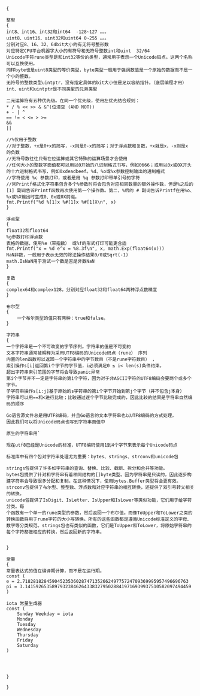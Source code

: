     {

    整型
    {
    int8、int16、int32和int64  -128~127 。。。
    uint8、uint16、uint32和uint64 0~255 。。。
    分别对应8、16、32、64bit大小的有无符号整形数
    对应特定CPU平台机器字大小的有符号和无符号整数int和uint  32/64
    Unicode字符rune类型是和int32等价的类型，通常用于表示一个Unicode码点。这两个名称可以互换使用。
    同样byte也是uint8类型的等价类型，byte类型一般用于强调数值是一个原始的数据而不是一个小的整数。
    无符号的整数类型uintptr，没有指定具体的bit大小但是足以容纳指针。（底层编程才用）
    int、uint和uintptr是不同类型的兄弟类型

    二元运算符有五种优先级。在同一个优先级，使用左优先结合规则：
    * / % << >> & &^(位清空 (AND NOT))
    + - | ^
    == != < <= > >=
    &&
    ||

    //%仅用于整数
    //对于整数，+x是0+x的简写，-x则是0-x的简写；对于浮点数和复数，+x就是x，-x则是x 的负数
    //无符号数往往只有在位运算或其它特殊的运算场景才会使用
    //任何大小的整数字面值都可以用以0开始的八进制格式书写，例如0666；或用以0x或0X开头的十六进制格式书写，例如0xdeadbeef。%d、%o或%x参数控制输出的进制格式
    //字符使用 %c 参数打印，或者是用 %q 参数打印带单引号的字符
    //常Printf格式化字符串包含多个%参数时将会包含对应相同数量的额外操作数，但是%之后的 [1] 副词告诉Printf函数再次使用第一个操作数。第二，%后的 # 副词告诉Printf在用%o、%x或%X输出时生成0、0x或0X前缀。
    fmt.Printf("%d %[1]x %#[1]x %#[1]X\n", x)
    }

    浮点型
    {
    float32和float64
    %g参数打印浮点数
    表格的数据，使用%e（带指数） 或%f的形式打印可能更合适	
    fmt.Printf("x = %d e^x = %8.3f\n", x, math.Exp(float64(x)))
    NaN非数，一般用于表示无效的除法操作结果0/0或Sqrt(-1)
    math.IsNaN用于测试一个数是否是非数NaN
    }

    复数
    {
    complex64和complex128，分别对应float32和float64两种浮点数精度	
    }

    布尔型
    {
    	一个布尔类型的值只有两种：true和false。
    }

    字符串
    {
    一个字符串是一个不可改变的字节序列。字符串的值是不可变的
    文本字符串通常被解释为采用UTF8编码的Unicode码点（rune） 序列	
    内置的len函数可以返回一个字符串中的字节数目（不是rune字符数目） ，
    索引操作s[i]返回第i个字节的字节值，i必须满足0 ≤ i< len(s)条件约束。
    超出字符串索引范围的字节将会导致panic异常
    第i个字节并不一定是字符串的第i个字符，因为对于非ASCII字符的UTF8编码会要两个或多个字节。
    子字符串操作s[i:j]基于原始的s字符串的第i个字节开始到第j个字节（并不包含j本身） 
    字符串可以用==和<进行比较；比较通过逐个字节比较完成的，因此比较的结果是字符串自然编码的顺序

    Go语言源文件总是用UTF8编码，并且Go语言的文本字符串也以UTF8编码的方式处理，
    因此我们可以将Unicode码点也写到字符串面值中

    原生的字符串用`

    现在utf8已经是Unicode的标准，UTF8编码使用1到4个字节来表示每个Unicode码点

    标准库中有四个包对字符串处理尤为重要：bytes、strings、strconv和unicode包

    strings包提供了许多如字符串的查询、替换、比较、截断、拆分和合并等功能。
    bytes包提供了针对和字符串有着相同结构的[]byte类型。因为字符串是只读的，因此逐步构建字符串会导致很多分配和复制。在这种情况下，使用bytes.Buffer类型将会更有效。
    strconv包提供了布尔型、整型数、浮点数和对应字符串的相互转换，还提供了双引号转义相关的转换。
    unicode包提供了IsDigit、IsLetter、IsUpper和IsLower等类似功能，它们用于给字符分类。每
    个函数有一个单一的rune类型的参数，然后返回一个布尔值。而像ToUpper和ToLower之类的
    转换函数将用于rune字符的大小写转换。所有的这些函数都是遵循Unicode标准定义的字母、数字等分类规范。strings包也有类似的函数，它们是ToUpper和ToLower，将原始字符串的每个字符都做相应的转换，然后返回新的字符串。


    }

    常量	
    {
    常量表达式的值在编译期计算，而不是在运行期。
    const (
    e = 2.71828182845904523536028747135266249775724709369995957496696763
    pi = 3.14159265358979323846264338327950288419716939937510582097494459
    )

    iota 常量生成器
    const (
    	Sunday Weekday = iota
    	Monday
    	Tuesday
    	Wednesday
    	Thursday
    	Friday
    	Saturday
    )




    }

    }




